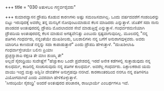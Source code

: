 +++
title = "030 ಅತುಳಬಲ ಗನ್ಧರ್ವರೈವರು"

+++
ಕುಮಾರವ್ಯಾಸನ ದ್ರೌಪದಿ ಕೊಡುವ ಕಾರಣಗಳು ಅಷ್ಟು ಸಮಂಜಸವಾಗಿಲ್ಲ. ಒಂದು ವರ್ಷದವರೆಗೆ ಗಂಡಂದಿರನ್ನು ಬಿಟ್ಟು ಇರುವುದಕ್ಕೆ ಅವರೆಲ್ಲ ತನ್ನ ಮನಸ್ಸಿಗೆ ನೋವುಂಟುಮಾಡುವ ಕೆಲಸ ಮಾಡಿದರು ಎನ್ನುತ್ತಾಳೆ. ಜೊತೆಗೆ ಸದಾ ನಾನು ಪಾಂಡವರ ಅಂತಃಪುರದಲ್ಲಿ ದ್ರೌಪದಿ ಮೊದಲಾದವರ ಸೇವೆ ಮಾಡುತ್ತಿದ್ದೆ ಎನ್ನುತ್ತಾಳೆ. ಗಂಧರ್ವರಮಣಿಯಾಗಿ ದ್ರೌಪದಿಯ ಅಂತಃಪುರದಲ್ಲಿ ಕೆಲಸ ಮಾಡುವ ಅಗತ್ಯವೇನಿತ್ತು ಎಂಬುದು ಸ್ಪಷ್ಟವಾಗುವುದಿಲ್ಲ. ಮೂಲದಲ್ಲಿ "ನನ್ನ ಪತಿಗಳು ಗಂಧರ್ವರು, ನನ್ನಂತೆಯೇ ದುಃಖಶೀಲರು, ಬಲಶಾಲಿಗಳು ನನ್ನ ಬಗೆಗೆ ಅನುರಾಗವುಳ್ಳವರು. ಅವರು ಯಾರಿಗೂ ಕಾಣದಂತೆ ನನ್ನನ್ನು ಸದಾ ಕಾಪಾಡುತ್ತಾರೆ" ಎಂದು ದ್ರೌಪದಿ ಹೇಳುತ್ತಾಳೆ. "ದುಃಖಶೀಲಾಹಿ ಗಂಧರ್ವಾಸ್ತೇಚಯೇ ಬಲಿನಃ ಪ್ರಿಯಾಃ   
ಪ್ರಚ್ಛನ್ನಾಶಾಪಿ ರಕ್ಷಂತಿ ತೇ ಮಾಂ ಶುಚಿಸ್ಮಿ ತೇ"  
ಅಲ್ಲದೆ ಸೈರಂಧ್ರಿಯು ಸುದೇಷ್ಣೆಗೆ "ಹೆಚ್ಚುಕಾಲ ಒಂದೇ ಪ್ರದೇಶದಲ್ಲಿ ಇರದೆ ಅನೇಕ ಕಡೆಗಳಲ್ಲಿ ಸುತ್ತಾಡುವುದು ನನ್ನ ಕುಲಧರ್ಮ, ಕಾಡಿನಲ್ಲಿ ಸಂಚರಿಸುವುದು ನನ್ನ ಪತಿಗಳ ಕುಲಧರ್ಮ. ಅವರೆಲ್ಲ ಗಂಧರ್ವರು. ದಿಕ್ಪಾಲಕರಾದ ಯಮ ವಾಯು ಇಂದ್ರ ಮತ್ತು ಅಶ್ವಿನೀ ದೇವತೆಗಳ ಅನುಗ್ರಹವೂ ನನಗಿದೆ. ಕಾರಣಾಂತರದಿಂದ ನನಗೂ ನನ್ನ ಪತಿಗಳಿಗೂ ವಿಯೋಗವಾಗಿದೆ ಎಂದು ವಿವರವಾಗಿ ಹೇಳಿಕೊಳ್ಳುತ್ತಾಳೆ.   
'ಸೀರಂಧಿಯೇ ಸೈರಂಧ್ರಿ' ಅಂದರೆ ಅಂತಃಪುರದ ಪರಿಚಾರಕಿ, ರಾಜಭಾರ್ಯೆ ಎಂಬರ್ಥಗಳೂ ಇವೆ.